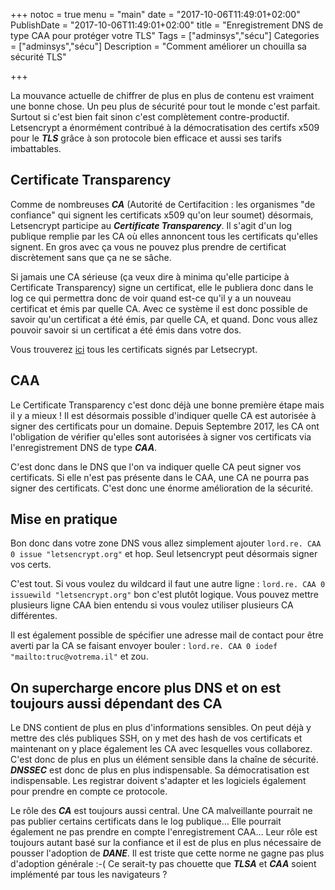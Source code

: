 +++
notoc = true
menu = "main"
date = "2017-10-06T11:49:01+02:00"
PublishDate = "2017-10-06T11:49:01+02:00"
title = "Enregistrement DNS de type CAA pour protéger votre TLS"
Tags = ["adminsys","sécu"]
Categories = ["adminsys","sécu"]
Description = "Comment améliorer un chouilla sa sécurité TLS"

+++

La mouvance actuelle de chiffrer de plus en plus de contenu est vraiment une bonne chose. Un peu plus de sécurité pour tout le monde c'est parfait. Surtout si c'est bien fait sinon c'est complètement contre-productif. Letsencrypt a énormément contribué à la démocratisation des certifs x509 pour le ***TLS*** grâce à son protocole bien efficace et aussi ses tarifs imbattables.
## Certificate Transparency
Comme de nombreuses ***CA*** (Autorité de Certifacition : les organismes "de confiance" qui signent les certificats x509 qu'on leur soumet) désormais, Letsencrypt participe au ***Certificate Transparency***. Il s'agit d'un log publique remplie par les CA où elles annoncent tous les certificats qu'elles signent. En gros avec ça vous ne pouvez plus prendre de certificat discrètement sans que ça ne se sâche.

Si jamais une CA sérieuse (ça veux dire à minima qu'elle participe à Certificate Transparency) signe un certificat, elle le publiera donc dans le log ce qui permettra donc de voir quand est-ce qu'il y a un nouveau certificat et émis par quelle CA. Avec ce système il est donc possible de savoir qu'un certificat a été émis, par quelle CA, et quand. Donc vous allez pouvoir savoir si un certificat a été émis dans votre dos.

Vous trouverez [ici](https://crt.sh/?Identity=%25&iCAID=16418) tous les certificats signés par Letsecrypt.

## CAA
Le Certificate Transparency c'est donc déjà une bonne première étape mais il y a mieux ! Il est désormais possible d'indiquer quelle CA est autorisée à signer des certificats pour un domaine. Depuis Septembre 2017, les CA ont l'obligation de vérifier qu'elles sont autorisées à signer vos certificats via l'enregistrement DNS de type ***CAA***.

C'est donc dans le DNS que l'on va indiquer quelle CA peut signer vos certificats. Si elle n'est pas présente dans le CAA, une CA ne pourra pas signer des certificats. C'est donc une énorme amélioration de la sécurité.

## Mise en pratique
Bon donc dans votre zone DNS vous allez simplement ajouter ```lord.re. CAA 0 issue "letsencrypt.org"``` et hop. Seul letsencrypt peut désormais signer vos certs.

C'est tout. Si vous voulez du wildcard il faut une autre ligne : ```lord.re. CAA 0 issuewild "letsencrypt.org"``` bon c'est plutôt logique. Vous pouvez mettre plusieurs ligne CAA bien entendu si vous voulez utiliser plusieurs CA différentes.

Il est également possible de spécifier une adresse mail de contact pour être averti par la CA se faisant envoyer bouler : ```lord.re. CAA 0 iodef "mailto:truc@votrema.il"``` et zou.

## On supercharge encore plus DNS et on est toujours aussi dépendant des CA
Le DNS contient de plus en plus d'informations sensibles. On peut déjà y mettre des clés publiques SSH, on y met des hash de vos certificats et maintenant on y place également les CA avec lesquelles vous collaborez. C'est donc de plus en plus un élément sensible dans la chaîne de sécurité. ***DNSSEC*** est donc de plus en plus indispensable. Sa démocratisation est indispensable. Les registrar doivent s'adapter et les logiciels également pour prendre en compte ce protocole.

Le rôle des ***CA*** est toujours aussi central. Une CA malveillante pourrait ne pas publier certains certificats dans le log publique… Elle pourrait également ne pas prendre en compte l'enregistrement CAA… Leur rôle est toujours autant basé sur la confiance et il est de plus en plus nécessaire de pousser l'adoption de ***DANE***. Il est triste que cette norme ne gagne pas plus d'adoption générale :-( Ce serait-ty pas chouette que ***TLSA*** et ***CAA*** soient implémenté par tous les navigateurs ?
